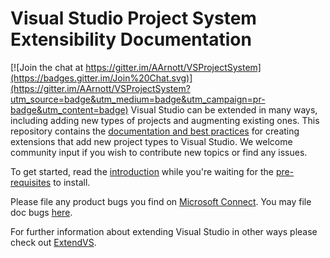 # Visual Studio Project System Extensibility Documentation

[![Join the chat at https://gitter.im/AArnott/VSProjectSystem](https://badges.gitter.im/Join%20Chat.svg)](https://gitter.im/AArnott/VSProjectSystem?utm_source=badge&utm_medium=badge&utm_campaign=pr-badge&utm_content=badge)
Visual Studio can be extended in many ways, including adding new types of projects and augmenting
existing ones. This repository contains the [documentation and best practices][1] for
creating extensions that add new project types to Visual Studio. We welcome community input if you
wish to contribute new topics or find any issues.

To get started, read the [introduction][intro] while you're waiting for the [pre-requisites][prereq] to install.
 
Please file any product bugs you find on [Microsoft Connect][connect]. 
You may file doc bugs [here][docbugs].
 
For further information about extending Visual Studio in other ways please check out
[ExtendVS][3].

 [1]: doc/Index.md
 [2]: http://aka.ms/vsprojectsystemextensibilityvsix
 [3]: http://microsoft.github.io/extendvs/
 [4]: https://www.visualstudio.com/en-us/downloads/visual-studio-2015-downloads-vs.aspx
 [VSSDK]: http://go.microsoft.com/?linkid=9877247
 [prereq]: doc/overview/prereqs.md
 [intro]: doc/overview/intro.md
 [connect]: https://connect.microsoft.com/VisualStudio
 [docbugs]: https://github.com/Microsoft/VSProjectSystem/issues
